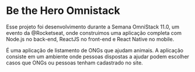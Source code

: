 # Be the Hero Omnistack

Esse projeto foi desenvolvimento durante a Semana OmniStack 11.0, um evento da @Rocketseat, onde construimos uma aplicação completa com Node.js no back-end, ReactJS no front-end e React Native no mobile.

É uma aplicação de listamento de ONGs que ajudam animais. A aplicação consiste em um ambiente onde pessoas dispostas a ajudar podem escolher casos que ONGs ou pessoas tenham cadastrado no site.
